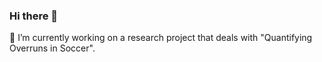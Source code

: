 ### Hi there 👋
🔭 I’m currently working on a research project that deals with "Quantifying Overruns in Soccer".
<!--
**Amulya310/Amulya310** is a ✨ _special_ ✨ repository because its `README.md` (this file) appears on your GitHub profile.Cancel changes

Here are some ideas to get you started:

- 🔭 I’m currently working a research project that deals with "Quantifying Overruns in Soccer".
- 🌱 I’m currently learning DSA.
- 👯 I’m looking to collaborate on ...
- 🤔 I’m looking for help with ...
- 💬 Ask me about ...
- 📫 How to reach me: ...
- 😄 Pronouns: ...
- ⚡ Fun fact: ...
-->
